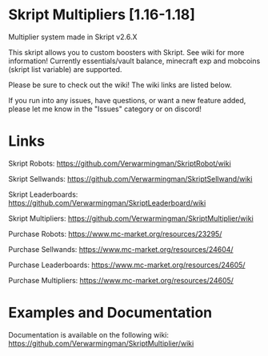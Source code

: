# Skript Multipliers [1.16-1.18]
Multiplier system made in Skript v2.6.X

This skript allows you to custom boosters with Skript. See wiki for more information! Currently essentials/vault balance, minecraft exp and mobcoins (skript list variable) are supported.

Please be sure to check out the wiki! The wiki links are listed below.

If you run into any issues, have questions, or want a new feature added, please let me know in the "Issues" category or on discord!

# Links
Skript Robots: https://github.com/Verwarmingman/SkriptRobot/wiki

Skript Sellwands: https://github.com/Verwarmingman/SkriptSellwand/wiki

Skript Leaderboards: https://github.com/Verwarmingman/SkriptLeaderboard/wiki

Skript Multipliers: https://github.com/Verwarmingman/SkriptMultiplier/wiki


Purchase Robots: https://www.mc-market.org/resources/23295/

Purchase Sellwands: https://www.mc-market.org/resources/24604/

Purchase Leaderboards: https://www.mc-market.org/resources/24605/

Purchase Multipliers: https://www.mc-market.org/resources/24605/

# Examples and Documentation
Documentation is available on the following wiki: https://github.com/Verwarmingman/SkriptMultiplier/wiki
